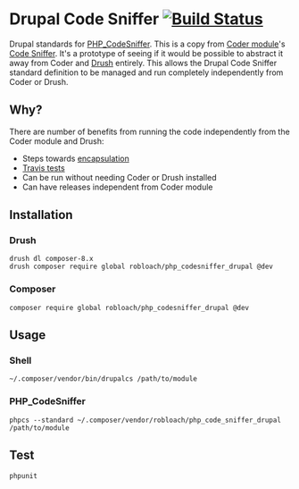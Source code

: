 # Drupal Code Sniffer [![Build Status](https://travis-ci.org/RobLoach/PHP_CodeSniffer_Drupal.svg?branch=master)](https://travis-ci.org/RobLoach/PHP_CodeSniffer_Drupal)

Drupal standards for [PHP_CodeSniffer](https://github.com/squizlabs/PHP_CodeSniffer).
This is a copy from [Coder module](http://drupal.org/project/coder)'s
[Code Sniffer](https://drupal.org/node/1419980). It's a prototype of seeing if it
would be possible to abstract it away from Coder and
[Drush](https://github.com/drush-ops/drush) entirely. This allows the Drupal Code
Sniffer standard definition to be managed and run completely independently from
Coder or Drush.


## Why?

There are number of benefits from running the code independently from the Coder module and Drush:

* Steps towards [encapsulation](http://en.wikipedia.org/wiki/Encapsulation_(object-oriented_programming))
* [Travis tests](https://travis-ci.org/RobLoach/PHP_CodeSniffer_Drupal)
* Can be run without needing Coder or Drush installed
* Can have releases independent from Coder module


## Installation

### Drush

```
drush dl composer-8.x
drush composer require global robloach/php_codesniffer_drupal @dev
```


### Composer

```
composer require global robloach/php_codesniffer_drupal @dev
```


## Usage

### Shell

```
~/.composer/vendor/bin/drupalcs /path/to/module
```

### PHP_CodeSniffer

```
phpcs --standard ~/.composer/vendor/robloach/php_code_sniffer_drupal /path/to/module
```


## Test

```
phpunit
```

